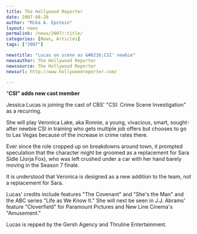 ```yaml
---
title: The Hollywood Reporter 
date: 2007-08-20
author: "Mika A. Epstein"
layout: news
permalink: /news/2007/:title/
categories: [News, Articles]
tags: ["2007"]

newstitle: "Lucas on scene as &#8216;CSI' newbie"
newsauthor: The Hollywood Reporter
newssource: The Hollywood Reporter
newsurl: http://www.hollywoodreporter.com/

---
```


"**CSI" adds new cast member**

Jessica Lucas is joining the cast of CBS' "CSI: Crime Scene Investigation" as a recurring. 

She will play Veronica Lake, aka Ronnie, a young, vivacious, smart, sought-after newbie CSI in training who gets multiple job offers but chooses to go to Las Vegas because of the increase in crime rates there. 

Ever since the role cropped up on breakdowns around town, it prompted speculation that the character might be groomed as a replacement for Sara Sidle (Jorja Fox), who was left crushed under a car with her hand barely moving in the Season 7 finale.

It is understood that Veronica is designed as a new addition to the team, not a replacement for Sara. 

Lucas' credits include features "The Covenant" and "She's the Man" and the ABC series "Life as We Know It." She will next be seen in J.J. Abrams' feature "Cloverfield" for Paramount Pictures and New Line Cinema's "Amusement."

Lucas is repped by the Gersh Agency and Thruline Entertainment.